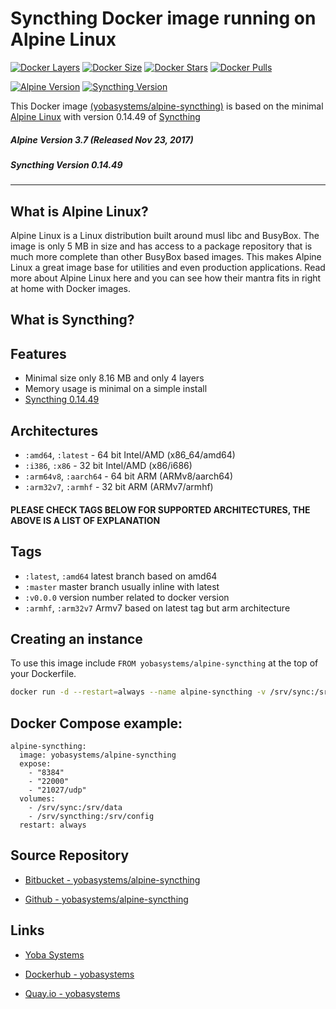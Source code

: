 # Syncthing Docker image running on Alpine Linux

[![Docker Layers](https://img.shields.io/badge/docker%20layers-4-blue.svg?maxAge=2592000?style=flat-square)](https://hub.docker.com/r/yobasystems/alpine-syncthing/) [![Docker Size](https://img.shields.io/badge/docker%20size-8.14%20MB-blue.svg?maxAge=2592000?style=flat-square)](https://hub.docker.com/r/yobasystems/alpine-syncthing/) [![Docker Stars](https://img.shields.io/docker/stars/yobasystems/alpine-syncthing.svg?maxAge=2592000?style=flat-square)](https://hub.docker.com/r/yobasystems/alpine-syncthing/) [![Docker Pulls](https://img.shields.io/docker/pulls/yobasystems/alpine-syncthing.svg?maxAge=2592000?style=flat-square)](https://hub.docker.com/r/yobasystems/alpine-syncthing/)

[![Alpine Version](https://img.shields.io/badge/alpine%20version-v3.7-green.svg?maxAge=2592000?style=flat-square)](http://alpinelinux.org/) [![Syncthing Version](https://img.shields.io/badge/syncthing%20version-v0.14.49-green.svg?maxAge=2592000?style=flat-square)](https://syncthing.net/)


This Docker image [(yobasystems/alpine-syncthing)](https://hub.docker.com/r/yobasystems/alpine-syncthing/) is based on the minimal [Alpine Linux](http://alpinelinux.org/) with version 0.14.49 of [Syncthing](https://syncthing.net/)

##### Alpine Version 3.7 (Released Nov 23, 2017)
##### Syncthing Version 0.14.49

----

## What is Alpine Linux?
Alpine Linux is a Linux distribution built around musl libc and BusyBox. The image is only 5 MB in size and has access to a package repository that is much more complete than other BusyBox based images. This makes Alpine Linux a great image base for utilities and even production applications. Read more about Alpine Linux here and you can see how their mantra fits in right at home with Docker images.

## What is Syncthing?

## Features

* Minimal size only 8.16 MB and only 4 layers
* Memory usage is minimal on a simple install
* [Syncthing 0.14.49](https://syncthing.net/)

## Architectures

* ```:amd64```, ```:latest``` - 64 bit Intel/AMD (x86_64/amd64)
* ```:i386```, ```:x86``` - 32 bit Intel/AMD (x86/i686)
* ```:arm64v8```, ```:aarch64``` - 64 bit ARM (ARMv8/aarch64)
* ```:arm32v7```, ```:armhf``` - 32 bit ARM (ARMv7/armhf)

#### PLEASE CHECK TAGS BELOW FOR SUPPORTED ARCHITECTURES, THE ABOVE IS A LIST OF EXPLANATION

## Tags

* ```:latest```, ```:amd64``` latest branch based on amd64
* ```:master``` master branch usually inline with latest
* ```:v0.0.0``` version number related to docker version
* ```:armhf```, ```:arm32v7``` Armv7 based on latest tag but arm architecture

## Creating an instance

To use this image include `FROM yobasystems/alpine-syncthing` at the top of your Dockerfile.

```bash
docker run -d --restart=always --name alpine-syncthing -v /srv/sync:/srv/data -v /srv/syncthing:/srv/config -p 22000:22000  -p 21025:21025/udp -p 8384:8384 yobasystems/alpine-syncthing
```

## Docker Compose example:

```yalm
alpine-syncthing:
  image: yobasystems/alpine-syncthing
  expose:
    - "8384"
    - "22000"
    - "21027/udp"
  volumes:
    - /srv/sync:/srv/data
    - /srv/syncthing:/srv/config
  restart: always
```

## Source Repository

* [Bitbucket - yobasystems/alpine-syncthing](https://bitbucket.org/yobasystems/alpine-syncthing/)

* [Github - yobasystems/alpine-syncthing](https://github.com/yobasystems/alpine-syncthing)

## Links

* [Yoba Systems](https://www.yobasystems.co.uk/)

* [Dockerhub - yobasystems](https://hub.docker.com/u/yobasystems/)

* [Quay.io - yobasystems](https://quay.io/organization/yobasystems)
